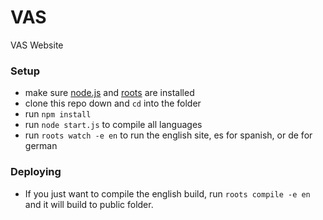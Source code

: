 # VAS

VAS Website

### Setup

- make sure [node.js](http://nodejs.org) and [roots](http://roots.cx) are installed
- clone this repo down and `cd` into the folder
- run `npm install`
- run `node start.js` to compile all languages
- run `roots watch -e en` to run the english site, es for spanish, or de for german

### Deploying

- If you just want to compile the english build, run `roots compile -e en` and it will build to public folder.
